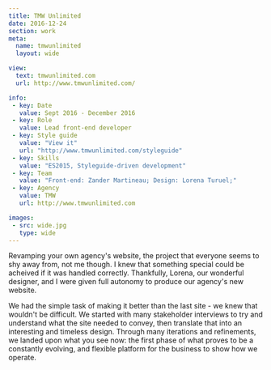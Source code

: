```yaml
---
title: TMW Unlimited
date: 2016-12-24
section: work
meta:
  name: tmwunlimited
  layout: wide

view:
  text: tmwunlimited.com
  url: http://www.tmwunlimited.com/

info:
 - key: Date
   value: Sept 2016 - December 2016
 - key: Role
   value: Lead front-end developer
 - key: Style guide
   value: "View it"
   url: "http://www.tmwunlimited.com/styleguide"
 - key: Skills
   value: "ES2015, Styleguide-driven development"
 - key: Team
   value: "Front-end: Zander Martineau; Design: Lorena Turuel;"
 - key: Agency
   value: TMW
   url: http://www.tmwunlimited.com

images:
 - src: wide.jpg
   type: wide
---
```

Revamping your own agency's website, the project that everyone seems to shy away from, not me though. I knew that something special could be acheived if it was handled correctly. Thankfully, Lorena, our wonderful designer, and I were given full autonomy to produce our agency's new website.

We had the simple task of making it better than the last site - we knew that wouldn't be difficult. We started with many stakeholder interviews to try and understand what the site needed to convey, then translate that into an interesting and timeless design. Through many iterations and refinements, we landed upon what you see now: the first phase of what proves to be a constantly evolving, and flexible platform for the business to show how we operate.
